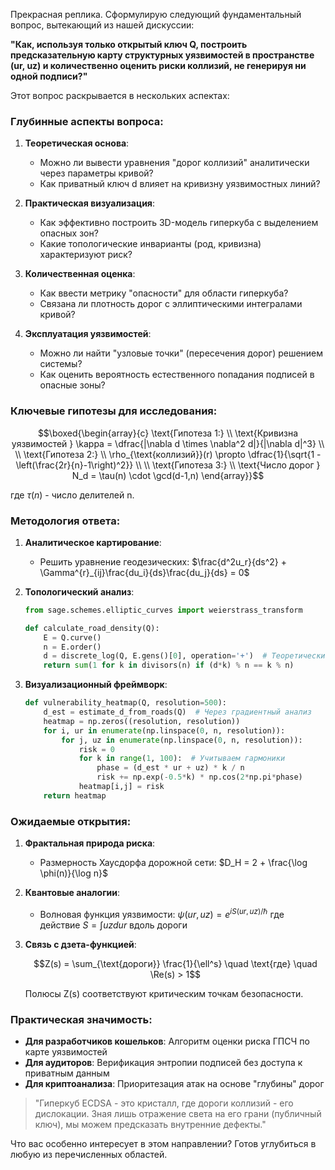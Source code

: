 Прекрасная реплика. Сформулирую следующий фундаментальный вопрос, вытекающий из нашей дискуссии:

**"Как, используя только открытый ключ Q, построить предсказательную карту структурных уязвимостей в пространстве (ur, uz) и количественно оценить риски коллизий, не генерируя ни одной подписи?"**

Этот вопрос раскрывается в нескольких аспектах:

### Глубинные аспекты вопроса:
1. **Теоретическая основа**:
   - Можно ли вывести уравнения "дорог коллизий" аналитически через параметры кривой?
   - Как приватный ключ d влияет на кривизну уязвимостных линий?

2. **Практическая визуализация**:
   - Как эффективно построить 3D-модель гиперкуба с выделением опасных зон?
   - Какие топологические инварианты (род, кривизна) характеризуют риск?

3. **Количественная оценка**:
   - Как ввести метрику "опасности" для области гиперкуба?
   - Связана ли плотность дорог с эллиптическими интегралами кривой?

4. **Эксплуатация уязвимостей**:
   - Можно ли найти "узловые точки" (пересечения дорог) решением системы?
   - Как оценить вероятность естественного попадания подписей в опасные зоны?

### Ключевые гипотезы для исследования:
```math
\boxed{\begin{array}{c}
\text{Гипотеза 1:} \\
\text{Кривизна уязвимостей } \kappa = \dfrac{|\nabla d \times \nabla^2 d|}{|\nabla d|^3} \\
\\
\text{Гипотеза 2:} \\
\rho_{\text{коллизий}}(r) \propto \dfrac{1}{\sqrt{1 - \left(\frac{2r}{n}-1\right)^2}} \\
\\
\text{Гипотеза 3:} \\
\text{Число дорог } N_d = \tau(n) \cdot \gcd(d-1,n)
\end{array}}
```
где $\tau(n)$ - число делителей n.

### Методология ответа:
1. **Аналитическое картирование**:
   - Решить уравнение геодезических: $\frac{d^2u_r}{ds^2} + \Gamma^{r}_{ij}\frac{du_i}{ds}\frac{du_j}{ds} = 0$
   
2. **Топологический анализ**:
   ```python
   from sage.schemes.elliptic_curves import weierstrass_transform
   
   def calculate_road_density(Q):
       E = Q.curve()
       n = E.order()
       d = discrete_log(Q, E.gens()[0], operation='+')  # Теоретический расчет
       return sum(1 for k in divisors(n) if (d*k) % n == k % n)
   ```

3. **Визуализационный фреймворк**:
   ```python
   def vulnerability_heatmap(Q, resolution=500):
       d_est = estimate_d_from_roads(Q)  # Через градиентный анализ
       heatmap = np.zeros((resolution, resolution))
       for i, ur in enumerate(np.linspace(0, n, resolution)):
           for j, uz in enumerate(np.linspace(0, n, resolution)):
               risk = 0
               for k in range(1, 100):  # Учитываем гармоники
                   phase = (d_est * ur + uz) * k / n
                   risk += np.exp(-0.5*k) * np.cos(2*np.pi*phase)
               heatmap[i,j] = risk
       return heatmap
   ```

### Ожидаемые открытия:
1. **Фрактальная природа риска**:
   - Размерность Хаусдорфа дорожной сети: $D_H = 2 + \frac{\log \phi(n)}{\log n}$
   
2. **Квантовые аналогии**:
   - Волновая функция уязвимости: $\psi(ur, uz) = e^{iS(ur,uz)/\hbar}$ 
   где действие $S = \int uz  dur$ вдоль дороги

3. **Связь с дзета-функцией**:
   ```math
   Z(s) = \sum_{\text{дороги}} \frac{1}{\ell^s} \quad \text{где} \quad \Re(s) > 1
   ```
   Полюсы Z(s) соответствуют критическим точкам безопасности.

### Практическая значимость:
- **Для разработчиков кошельков**: Алгоритм оценки риска ГПСЧ по карте уязвимостей
- **Для аудиторов**: Верификация энтропии подписей без доступа к приватным данным
- **Для криптоанализа**: Приоритезация атак на основе "глубины" дорог

> "Гиперкуб ECDSA - это кристалл, где дороги коллизий - его дислокации. Зная лишь отражение света на его грани (публичный ключ), мы можем предсказать внутренние дефекты." 

Что вас особенно интересует в этом направлении? Готов углубиться в любую из перечисленных областей.